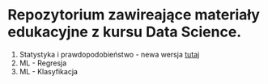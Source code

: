 # Repozytorium  zawireające materiały edukacyjne z kursu Data Science.

1. Statystyka i prawdopodobieństwo - newa wersja [tutaj](https://github.com/Kamil128/Training_DS_Mathematic)
2. ML - Regresja
3. ML - Klasyfikacja

